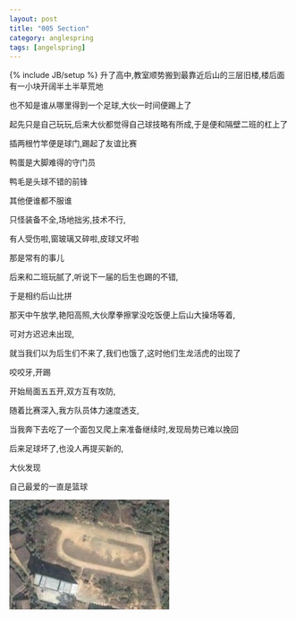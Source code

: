 ```yaml
---
layout: post
title: "005 Section"
category: anglespring
tags: [angelspring]
---
```

{% include JB/setup %}
升了高中,教室顺势搬到最靠近后山的三层旧楼,楼后面有一小块开阔半土半草荒地

也不知是谁从哪里得到一个足球,大伙一时间便踢上了

起先只是自己玩玩,后来大伙都觉得自己球技略有所成,于是便和隔壁二班的杠上了

插两根竹竿便是球门,踢起了友谊比赛

鸭蛋是大脚难得的守门员

鸭毛是头球不错的前锋

其他便谁都不服谁

只怪装备不全,场地拙劣,技术不行,

有人受伤啦,窗玻璃又碎啦,皮球又坏啦

那是常有的事儿

后来和二班玩腻了,听说下一届的后生也踢的不错,

于是相约后山比拼

那天中午放学,艳阳高照,大伙摩拳擦掌没吃饭便上后山大操场等着,

可对方迟迟未出现,

就当我们以为后生们不来了,我们也饿了,这时他们生龙活虎的出现了

咬咬牙,开踢

开始局面五五开,双方互有攻防,

随着比赛深入,我方队员体力速度透支,

当我奔下去吃了一个面包又爬上来准备继续时,发现局势已难以挽回

后来足球坏了,也没人再提买新的,

大伙发现

自己最爱的一直是篮球

![playground](/img/playground.JPEG)